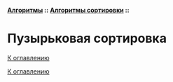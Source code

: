 **[Алгоритмы](../../README.md#algorithms) ::** 
**[Алгоритмы сортировки](../../README.md#algorithms-sort) ::**
# Пузырьковая сортировка

<!--

-->

[К оглавлению](../../README.md#algorithms-sort)



[К оглавлению](../../README.md#algorithms-sort)

